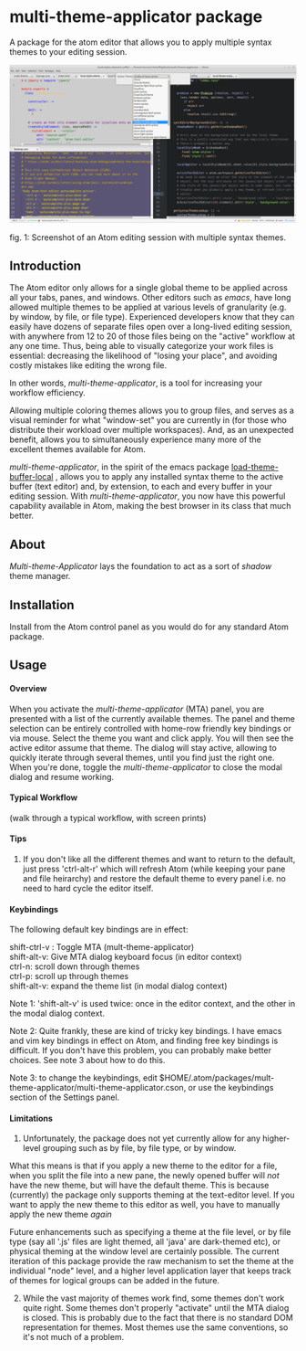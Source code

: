 # multi-theme-applicator package
A package for the atom editor that allows you to apply multiple syntax themes to your editing session.  

![fig 1](assets/img/multi_themed_screen_shot_1.png)

fig. 1: Screenshot of an Atom editing session with multiple syntax themes.

## Introduction
The Atom editor only allows for a single global theme to be applied across all your tabs, panes, and windows.  Other editors such as _emacs_, have long allowed multiple themes to be applied at various levels of granularity (e.g. by window, by file, or file type).  Experienced developers know that they can easily have dozens of separate files open over a long-lived editing session, with anywhere from 12 to 20 of those files being on the "active" workflow at any one time.  Thus, being able to visually categorize your work files is essential: decreasing the likelihood of "losing your place", and avoiding costly mistakes like editing the wrong file.  

In other words, _multi-theme-applicator_, is a tool for increasing your workflow efficiency.

Allowing multiple coloring themes allows you to group files, and serves as a visual reminder for what "window-set" you are currently in (for those who distribute their workload over multiple workspaces). And, as an unexpected  benefit, allows you to simultaneously experience many more of the excellent themes available for Atom.   

_multi-theme-applicator_, in the spirit of the emacs package
[load-theme-buffer-local](https://github.com/vic/color-theme-buffer-local) , allows you to apply any installed syntax theme to the active buffer (text editor) and, by extension, to each and every buffer in your editing session. With _multi-theme-applicator_, you now have this powerful capability available in Atom, making the best browser in its class that much better.

## About
_Multi-theme-Applicator_ lays the foundation to act as a sort of _shadow_ theme manager.



## Installation
Install from the Atom control panel as you would do for any standard Atom package.

## Usage
#### Overview
When you activate the _multi-theme-applicator_ (MTA) panel, you are presented with a list of the currently available themes.  The panel and theme selection can be entirely controlled with home-row friendly key bindings or via mouse.  Select the theme you want and click apply. You will then see the active editor assume that theme.  The dialog will stay active, allowing to quickly iterate through several themes, until you find just the right one.  When you're done, toggle the _multi-theme-applicator_ to close the modal dialog and resume working.

#### Typical Workflow
(walk through a typical workflow, with screen prints)

#### Tips
1. If you don't like all the different themes and want to return to the default, just press 'ctrl-alt-r' which will refresh Atom (while keeping your pane and file heirarchy) and restore the default theme to every panel i.e. no need to hard cycle the editor itself.   


#### Keybindings
The following default key bindings are in effect:  

shift-ctrl-v : Toggle MTA (mult-theme-applicator)  
shift-alt-v: Give MTA dialog keyboard focus (in editor context)  
ctrl-n: scroll down through themes  
ctrl-p: scroll up through themes  
shift-alt-v: expand the theme list (in modal dialog context)

Note 1: 'shift-alt-v' is used twice: once in the editor context, and the other in the modal dialog context.  

Note 2: Quite frankly, these are kind of tricky key bindings.  I have emacs and vim key bindings in effect on Atom, and finding free key bindings is difficult.  If you don't have this problem, you can probably make better choices.  See note 3 about how to do this.

Note 3: to change the keybindings, edit $HOME/.atom/packages/mult-theme-applicator/multi-theme-applicator.cson, or use the keybindings section of the Settings panel.

#### Limitations
1) Unfortunately, the package does not yet currently allow for any higher-level grouping such as by file, by file type, or by window.  

What this means is that if you apply a new theme to the editor for a file, when you split the file into a new pane, the newly opened buffer will _not_ have the new theme, but will have the default theme.  This is because (currently) the package only supports theming at the text-editor level. If you want to apply the new theme to this editor as well, you have to manually apply the new theme _again_  

Future enhancements such as specifying a theme at the file level, or by file type (say all '.js' files are light themed, all 'java' are dark-themed etc), or physical theming at the window level are certainly possible.  The current iteration of this package provide the raw mechanism to set the theme at the individual "node" level, and a higher level application layer that keeps track of themes for logical groups can be added in the future.

2) While the vast majority of themes work find, some themes don't work quite right.  Some themes don't properly "activate" until the MTA dialog is closed.  This is probably due to the fact that there is no standard DOM representation for themes.  Most themes use the same conventions, so it's not much of a problem.
